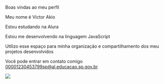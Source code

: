 Boas vindas ao meu perfil

Meu nome é Victor Akio

Estou estudando na Alura

Estou me desenvolvendo na linguagem JavaScript

Utilizo esse espaço para minha organização e compartilhamento dos meu projetos desenvolvidos

Você pode entrar em contato comigo
00001230453799sp@al.educacao.sp.gov.br

![](https://tenor.com/pt-BR/view/okay-gif-26108651)

